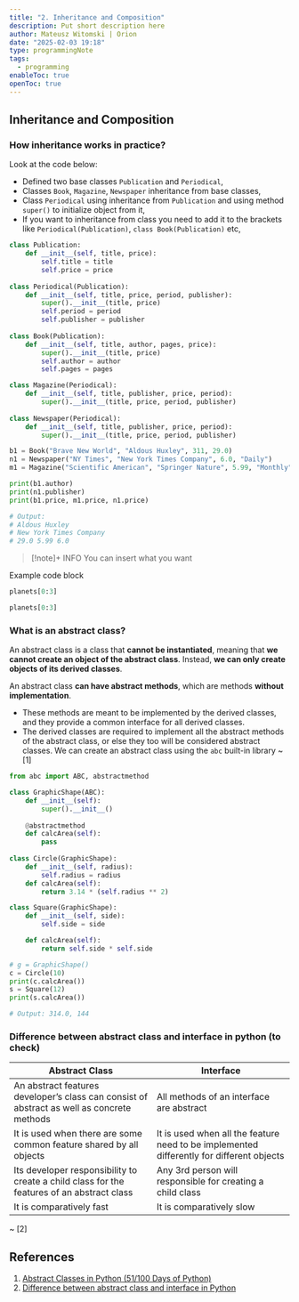 ```yaml
---
title: "2. Inheritance and Composition"
description: Put short description here
author: Mateusz Witomski | Orion
date: "2025-02-03 19:18"
type: programmingNote
tags:
  - programming
enableToc: true
openToc: true
---
```

## Inheritance and Composition

### How inheritance works in practice?

Look at the code below:
* Defined two base classes `Publication` and `Periodical`,
* Classes `Book`, `Magazine`, `Newspaper` inheritance from base classes,
* Class `Periodical` using inheritance from `Publication` and using method `super()` to initialize object  from it,
* If you want to inheritance from class you need to add it to the brackets like `Periodical(Publication)`, `class Book(Publication)` etc,

```Python
class Publication:
    def __init__(self, title, price):
        self.title = title
        self.price = price
       
class Periodical(Publication):
    def __init__(self, title, price, period, publisher):
        super().__init__(title, price)
        self.period = period
        self.publisher = publisher
        
class Book(Publication):
    def __init__(self, title, author, pages, price):
        super().__init__(title, price)
        self.author = author
        self.pages = pages

class Magazine(Periodical):
    def __init__(self, title, publisher, price, period):
        super().__init__(title, price, period, publisher)
        
class Newspaper(Periodical):
    def __init__(self, title, publisher, price, period):
        super().__init__(title, price, period, publisher)

b1 = Book("Brave New World", "Aldous Huxley", 311, 29.0)
n1 = Newspaper("NY Times", "New York Times Company", 6.0, "Daily")
m1 = Magazine("Scientific American", "Springer Nature", 5.99, "Monthly")

print(b1.author)
print(n1.publisher)
print(b1.price, m1.price, n1.price)

# Output: 
# Aldous Huxley
# New York Times Company
# 29.0 5.99 6.0
```





> [!note]+ INFO
> You can insert what you want


Example code block

```python
planets[0:3]
```

```python fold:"This is collapsed" 
planets[0:3]
```

### What is an abstract class?

An abstract class is a class that **cannot be instantiated**, meaning that **we cannot create an object of the abstract class**. 
Instead, **we can only create objects of its derived classes**. 

An abstract class **can have abstract methods**, which are methods **without implementation**. 
* These methods are meant to be implemented by the derived classes, and they provide a common interface for all derived classes. 
* The derived classes are required to implement all the abstract methods of the abstract class, or else they too will be considered abstract classes. We can create an abstract class using the `abc` built-in library
~ [1]

```Python
from abc import ABC, abstractmethod

class GraphicShape(ABC):
    def __init__(self):
        super().__init__()
        
    @abstractmethod
    def calcArea(self):
        pass
        
class Circle(GraphicShape):
    def __init__(self, radius):
        self.radius = radius
    def calcArea(self):
        return 3.14 * (self.radius ** 2)

class Square(GraphicShape):
    def __init__(self, side):
        self.side = side

    def calcArea(self):
        return self.side * self.side

# g = GraphicShape()
c = Circle(10)
print(c.calcArea())
s = Square(12)
print(s.calcArea())

# Output: 314.0, 144
```
### Difference between abstract class and interface in python (to check)

| Abstract Class                                                                             | Interface                                                                                |
| ------------------------------------------------------------------------------------------ | ---------------------------------------------------------------------------------------- |
| An abstract features developer’s class can consist of abstract as well as concrete methods | All methods of an interface are abstract                                                 |
| It is used when there are some common feature shared by all objects                        | It is used when all the feature need to be implemented differently for different objects |
| Its developer responsibility to create a child class for the features of an abstract class | Any 3rd person will responsible for creating a child class                               |
| It is comparatively fast                                                                   | It is comparatively slow                                                                 |
~ [2]


## References

1.  [Abstract Classes in Python (51/100 Days of Python)](https://martinxpn.medium.com/abstract-classes-in-python-51-100-days-of-python-94a80879ca6f)
2. [Difference between abstract class and interface in Python](https://www.geeksforgeeks.org/difference-between-abstract-class-and-interface-in-python/)